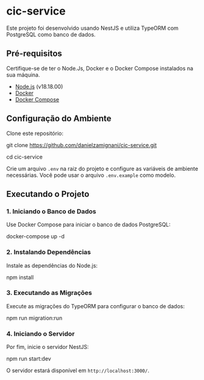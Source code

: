 # cic-service

Este projeto foi desenvolvido usando NestJS e utiliza TypeORM com PostgreSQL como banco de dados.

## Pré-requisitos

Certifique-se de ter o Node.Js, Docker e o Docker Compose instalados na sua máquina.
- [Node.js](https://nodejs.org/) (v18.18.00)
- [Docker](https://www.docker.com/)
- [Docker Compose](https://docs.docker.com/compose/)

## Configuração do Ambiente

Clone este repositório:

git clone https://github.com/danielzamignani/cic-service.git

cd cic-service


Crie um arquivo `.env` na raiz do projeto e configure as variáveis de ambiente necessárias. Você pode usar o arquivo `.env.example` como modelo.


## Executando o Projeto

### 1. Iniciando o Banco de Dados

Use Docker Compose para iniciar o banco de dados PostgreSQL:

docker-compose up -d

### 2. Instalando Dependências

Instale as dependências do Node.js:

npm install


### 3. Executando as Migrações

Execute as migrações do TypeORM para configurar o banco de dados:

npm run migration:run

### 4. Iniciando o Servidor

Por fim, inicie o servidor NestJS:

npm run start:dev


O servidor estará disponível em `http://localhost:3000/`.

